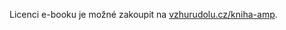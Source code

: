 Licenci e-booku je možné zakoupit na [vzhurudolu.cz/kniha-amp](https://www.vzhurudolu.cz/kniha-amp).

